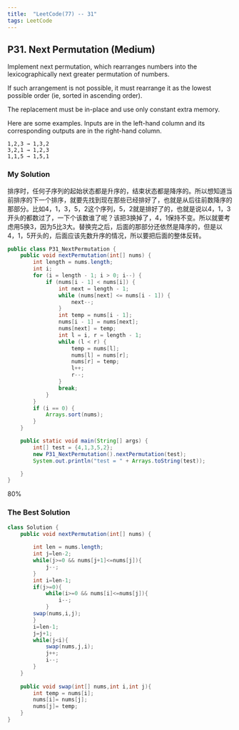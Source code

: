 ```yaml
---
title:  "LeetCode(77) -- 31"
tags: LeetCode
---
```


## P31. Next Permutation (Medium)

Implement next permutation, which rearranges numbers into the lexicographically next greater permutation of numbers.

If such arrangement is not possible, it must rearrange it as the lowest possible order (ie, sorted in ascending order).

The replacement must be in-place and use only constant extra memory.

Here are some examples. Inputs are in the left-hand column and its corresponding outputs are in the right-hand column.

```
1,2,3 → 1,3,2
3,2,1 → 1,2,3
1,1,5 → 1,5,1
```

### My Solution

排序时，任何子序列的起始状态都是升序的，结束状态都是降序的。所以想知道当前排序的下一个排序，就要先找到现在那些已经排好了，也就是从后往前数降序的那部分。比如4，1，3，5，2这个序列，5，2就是排好了的，也就是说以4，1，3开头的都数过了，一下个该数谁了呢？该把3换掉了，4，1保持不变。所以就要考虑用5换3，因为5比3大。替换完之后，后面的那部分还依然是降序的，但是以4，1，5开头的，后面应该先数升序的情况，所以要把后面的整体反转。

```java
public class P31_NextPermutation {
    public void nextPermutation(int[] nums) {
        int length = nums.length;
        int i;
        for (i = length - 1; i > 0; i--) {
            if (nums[i - 1] < nums[i]) {
                int next = length - 1;
                while (nums[next] <= nums[i - 1]) {
                    next--;
                }
                int temp = nums[i - 1];
                nums[i - 1] = nums[next];
                nums[next] = temp;
                int l = i, r = length - 1;
                while (l < r) {
                    temp = nums[l];
                    nums[l] = nums[r];
                    nums[r] = temp;
                    l++;
                    r--;
                }
                break;
            }
        }
        if (i == 0) {
            Arrays.sort(nums);
        }
    }

    public static void main(String[] args) {
        int[] test = {4,1,3,5,2};
        new P31_NextPermutation().nextPermutation(test);
        System.out.println("test = " + Arrays.toString(test));

    }
}
```
80%


### The Best Solution

```java
class Solution {
    public void nextPermutation(int[] nums) {
        
        int len = nums.length;
        int j=len-2;
        while(j>=0 && nums[j+1]<=nums[j]){
            j--;
        }
        int i=len-1;
        if(j>=0){
            while(i>=0 && nums[i]<=nums[j]){
                i--;
            }
        swap(nums,i,j);
        }
        i=len-1;
        j=j+1;
        while(j<i){
            swap(nums,j,i);
            j++;
            i--;
        }
    }
    
    public void swap(int[] nums,int i,int j){
        int temp = nums[i];
        nums[i]= nums[j];
        nums[j]= temp;
    }
}
```
